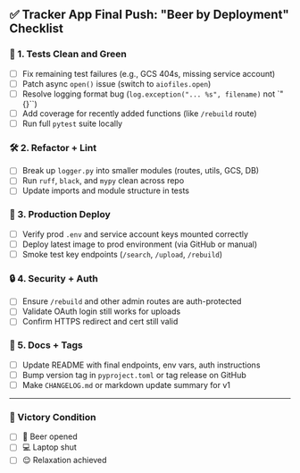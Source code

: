 ## ✅ Tracker App Final Push: "Beer by Deployment" Checklist

### 🧪 1. **Tests Clean and Green**

* [ ] Fix remaining test failures (e.g., GCS 404s, missing service account)
* [ ] Patch async `open()` issue (switch to `aiofiles.open`)
* [ ] Resolve logging format bug (`log.exception("... %s", filename)` not \`"{}\`\`)
* [ ] Add coverage for recently added functions (like `/rebuild` route)
* [ ] Run full `pytest` suite locally

### 🛠️ 2. **Refactor + Lint**

* [ ] Break up `logger.py` into smaller modules (routes, utils, GCS, DB)
* [ ] Run `ruff`, `black`, and `mypy` clean across repo
* [ ] Update imports and module structure in tests

### 🚀 3. **Production Deploy**

* [ ] Verify prod `.env` and service account keys mounted correctly
* [ ] Deploy latest image to prod environment (via GitHub or manual)
* [ ] Smoke test key endpoints (`/search`, `/upload`, `/rebuild`)

### 🔒 4. **Security + Auth**

* [ ] Ensure `/rebuild` and other admin routes are auth-protected
* [ ] Validate OAuth login still works for uploads
* [ ] Confirm HTTPS redirect and cert still valid

### 📜 5. **Docs + Tags**

* [ ] Update README with final endpoints, env vars, auth instructions
* [ ] Bump version tag in `pyproject.toml` or tag release on GitHub
* [ ] Make `CHANGELOG.md` or markdown update summary for v1

---

### 🏁 Victory Condition

* [ ] 🍺 Beer opened
* [ ] 💻 Laptop shut
* [ ] 😌 Relaxation achieved

